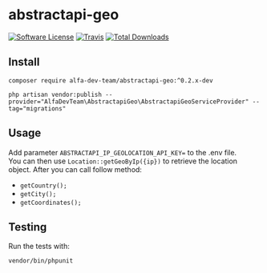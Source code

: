 # abstractapi-geo

[![Software License](https://img.shields.io/badge/license-MIT-brightgreen.svg?style=flat-square)](LICENSE.md)
[![Travis](https://img.shields.io/travis/alfa-dev-team/abstractapi-geo.svg?style=flat-square)]()
[![Total Downloads](https://img.shields.io/packagist/dt/alfa-dev-team/abstractapi-geo.svg?style=flat-square)](https://packagist.org/packages/alfa-dev-team/abstractapi-geo)

## Install
`composer require alfa-dev-team/abstractapi-geo:^0.2.x-dev`<br>

`php artisan vendor:publish --provider="AlfaDevTeam\AbstractapiGeo\AbstractapiGeoServiceProvider" --tag="migrations"`
## Usage
Add parameter `ABSTRACTAPI_IP_GEOLOCATION_API_KEY=` to the .env file.<br>
You can then use `Location::getGeoByIp({ip})` to retrieve the location object.
After you can call follow method:
- `getCountry();`
- `getCity();`
- `getСoordinates();`
## Testing
Run the tests with:

``` bash
vendor/bin/phpunit
```